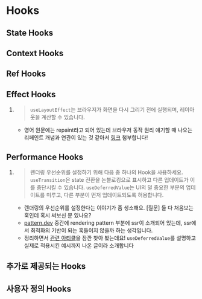 # Hooks

## State Hooks

## Context Hooks

## Ref Hooks

## Effect Hooks

1. > `useLayoutEffect`는 브라우저가 화면을 다시 그리기 전에 실행되며, 레이아웃을 계산할 수 있습니다.
   - 영어 원문에는 repaint라고 되어 있는데 브라우저 동작 원리 얘기할 때 나오는 리페인트 개념과 연관이 있는 것 같아서 [링크](https://d2.naver.com/helloworld/59361) 첨부합니다!

## Performance Hooks

1. > 렌더링 우선순위를 설정하기 위해 다음 중 하나의 Hook을 사용하세요. `useTransition`은 state 전환을 논블로킹으로 표시하고 다른 업데이트가 이를 중단시킬 수 있습니다. `useDeferredValue`는 UI의 덜 중요한 부분의 업데이트를 미루고, 다른 부분이 먼저 업데이트되도록 허용합니다.
   - 렌더링의 우선순위를 설정한다는 이야기가 좀 생소해요. [질문] 둘 다 처음보는 훅인데 혹시 써보신 분 있나요?
   - [pattern.dev](https://www.patterns.dev/posts) 중간에 rendering pattern 부분에 ssr이 소개되어 있는데, ssr에서 최적화의 기반이 되는 훅들이지 않을까 하는 생각입니다.
   - 정리하면서 [관련 아티클](https://vroomfan.tistory.com/45)을 잠깐 찾아 봤는데요! `useDeferredValue`를 설명하고 실제로 적용시킨 예시까지 나온 글이라 소개합니다

## 추가로 제공되는 Hooks

## 사용자 정의 Hooks
